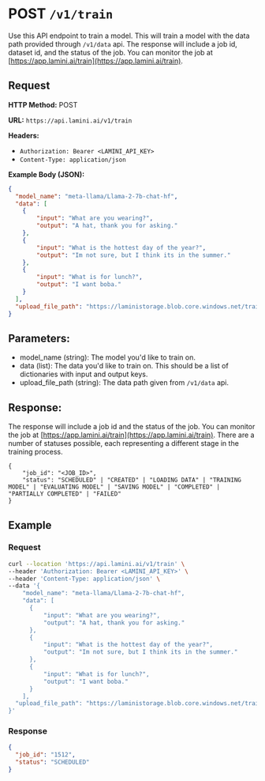 # POST `/v1/train`

Use this API endpoint to train a model. This will train a model with the data path provided through `/v1/data` api. The response will include a job id, dataset id, and the status of the job. You can monitor the job at [https://app.lamini.ai/train](https://app.lamini.ai/train).

## Request

**HTTP Method:** POST

**URL:** `https://api.lamini.ai/v1/train`

**Headers:**

- `Authorization: Bearer <LAMINI_API_KEY>`
- `Content-Type: application/json`

**Example Body (JSON):**

```json
{
  "model_name": "meta-llama/Llama-2-7b-chat-hf",
  "data": [
    {
        "input": "What are you wearing?",
        "output": "A hat, thank you for asking."
    },
    {
        "input": "What is the hottest day of the year?",
        "output": "Im not sure, but I think its in the summer."
    },
    {
        "input": "What is for lunch?",
        "output": "I want boba."
    }
  ],
  "upload_file_path": "https://laministorage.blob.core.windows.net/training-data/platform/lorem_ipsum?abcdef",
}
```

## Parameters:

- model_name (string): The model you'd like to train on.
- data (list): The data you'd like to train on. This should be a list of dictionaries with input and output keys.
- upload_file_path (string): The data path given from `/v1/data` api.

## Response:

The response will include a job id and the status of the job. You can monitor the job at [https://app.lamini.ai/train](https://app.lamini.ai/train). There are a number of statuses possible, each representing a different stage in the training process.

```
{
    "job_id": "<JOB_ID>",
    "status": "SCHEDULED" | "CREATED" | "LOADING DATA" | "TRAINING MODEL" | "EVALUATING MODEL" | "SAVING MODEL" | "COMPLETED" | "PARTIALLY COMPLETED" | "FAILED"
}
```

## Example

### Request

```bash
curl --location 'https://api.lamini.ai/v1/train' \
--header 'Authorization: Bearer <LAMINI_API_KEY>' \
--header 'Content-Type: application/json' \
--data '{
    "model_name": "meta-llama/Llama-2-7b-chat-hf",
    "data": [
      {
          "input": "What are you wearing?",
          "output": "A hat, thank you for asking."
      },
      {
          "input": "What is the hottest day of the year?",
          "output": "Im not sure, but I think its in the summer."
      },
      {
          "input": "What is for lunch?",
          "output": "I want boba."
      }
    ],
  "upload_file_path": "https://laministorage.blob.core.windows.net/training-data/platform/lorem_ipsum?abcdef"
}'
```

### Response

```json
{
  "job_id": "1512",
  "status": "SCHEDULED"
}
```
